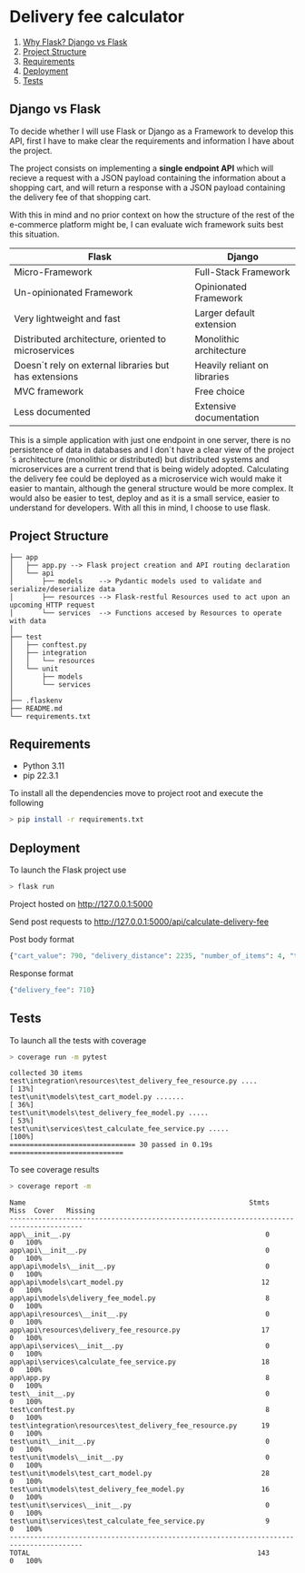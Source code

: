 # Delivery fee calculator <!-- API omit in toc -->
1. [Why Flask? Django vs Flask](#django-vs-flask)
2. [Project Structure](#project-structure)
3. [Requirements](#requirements)
4. [Deployment](#deployment)
5. [Tests](#tests)
## Django vs Flask

To decide whether I will use Flask or Django as a Framework to develop this API, first I have to make clear the requirements and information I have about the project. 

The project consists on implementing a **single endpoint API** which will recieve a request with a JSON payload containing the information about a shopping cart, and will return a response with a JSON payload containing the delivery fee of that shopping cart.

With this in mind and no prior context on how the structure of the rest of the e-commerce platform might be, I can evaluate wich framework suits best this situation.




| Flask                                                     | Django                         |
| ----------------------------------------------------------|--------------------------------|
| Micro-Framework                                           | Full-Stack Framework           |
| Un-opinionated Framework                                  | Opinionated Framework          |
| Very lightweight and fast                                 | Larger default extension       |
| Distributed architecture, oriented to microservices       | Monolithic architecture        |
| Doesn´t rely on external libraries but has extensions     | Heavily reliant on libraries   |
| MVC framework                                             | Free choice                    |
| Less documented                                        | Extensive documentation        |



This is a simple application with just one endpoint in one server, there is no persistence of data in databases and I don´t have a clear view of the project´s architecture (monolithic or distributed) but distributed systems and microservices are a current trend that is being widely adopted. Calculating the delivery fee could be deployed as a microservice wich would make it easier to mantain, although the general structure would be more complex. It would also be easier to test, deploy and as it is a small service, easier to understand for developers. With all this in mind, I choose to use flask.





## Project Structure

```
├── app
│   ├── app.py --> Flask project creation and API routing declaration
│   └── api
│       ├── models    --> Pydantic models used to validate and serialize/deserialize data
│       ├── resources --> Flask-restful Resources used to act upon an upcoming HTTP request
│       └── services  --> Functions accesed by Resources to operate with data
│
├── test
│   ├── conftest.py
│   ├── integration
│   │   └── resources
│   └── unit
│       ├── models
│       └── services
│
├── .flaskenv
├── README.md
└── requirements.txt
```







## Requirements

- Python 3.11
- pip 22.3.1

To install all the dependencies move to project root and execute the following
```bash
> pip install -r requirements.txt
```

## Deployment
To launch the Flask project use
```bash
> flask run
```
Project hosted on http://127.0.0.1:5000

Send post requests to http://127.0.0.1:5000/api/calculate-delivery-fee

Post body format
```python
{"cart_value": 790, "delivery_distance": 2235, "number_of_items": 4, "time": "2021-10-12T13:00:00Z"}
```
Response format
```python
{"delivery_fee": 710}
```

## Tests
To launch all the tests with coverage
```bash 
> coverage run -m pytest
```
```
collected 30 items                             
test\integration\resources\test_delivery_fee_resource.py ....            [ 13%]
test\unit\models\test_cart_model.py .......                              [ 36%]
test\unit\models\test_delivery_fee_model.py .....                        [ 53%]
test\unit\services\test_calculate_fee_service.py .....                   [100%]
=============================== 30 passed in 0.19s ============================
```
To see coverage results
```bash
> coverage report -m
```
```
Name                                                       Stmts   Miss  Cover   Missing
----------------------------------------------------------------------------------------
app\__init__.py                                                0      0   100%
app\api\__init__.py                                            0      0   100%
app\api\models\__init__.py                                     0      0   100%
app\api\models\cart_model.py                                  12      0   100%
app\api\models\delivery_fee_model.py                           8      0   100%
app\api\resources\__init__.py                                  0      0   100%
app\api\resources\delivery_fee_resource.py                    17      0   100%
app\api\services\__init__.py                                   0      0   100%
app\api\services\calculate_fee_service.py                     18      0   100%
app\app.py                                                     8      0   100%
test\__init__.py                                               0      0   100%
test\conftest.py                                               8      0   100%
test\integration\resources\test_delivery_fee_resource.py      19      0   100%
test\unit\__init__.py                                          0      0   100%
test\unit\models\__init__.py                                   0      0   100%
test\unit\models\test_cart_model.py                           28      0   100%
test\unit\models\test_delivery_fee_model.py                   16      0   100%
test\unit\services\__init__.py                                 0      0   100%
test\unit\services\test_calculate_fee_service.py               9      0   100%
----------------------------------------------------------------------------------------
TOTAL                                                        143      0   100%
```

